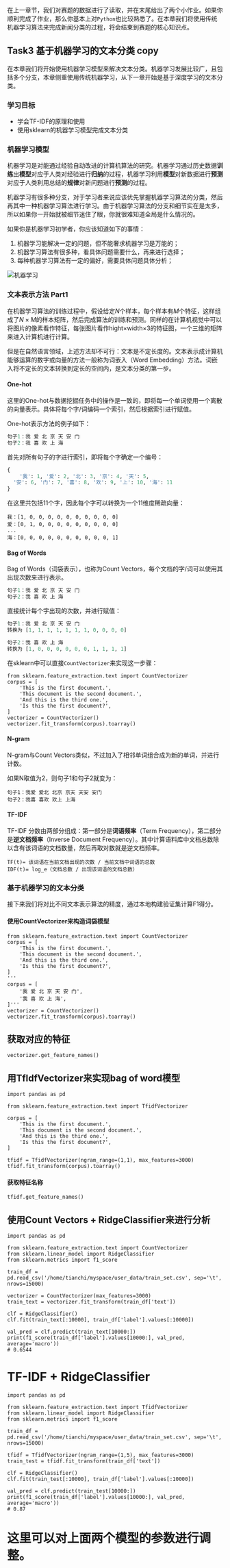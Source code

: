在上一章节，我们对赛题的数据进行了读取，并在末尾给出了两个小作业。如果你顺利完成了作业，那么你基本上对`Python`也比较熟悉了。在本章我们将使用传统机器学习算法来完成新闻分类的过程，将会结束到赛题的核心知识点。

## **Task3 基于机器学习的文本分类 copy**

在本章我们将开始使用机器学习模型来解决文本分类。机器学习发展比较广，且包括多个分支，本章侧重使用传统机器学习，从下一章开始是基于深度学习的文本分类。

### **学习目标**

- 学会TF-IDF的原理和使用
- 使用sklearn的机器学习模型完成文本分类

### **机器学习模型**

机器学习是对能通过经验自动改进的计算机算法的研究。机器学习通过历史数据**训练**出**模型**对应于人类对经验进行**归纳**的过程，机器学习利用**模型**对新数据进行**预测**对应于人类利用总结的**规律**对新问题进行**预测**的过程。


机器学习有很多种分支，对于学习者来说应该优先掌握机器学习算法的分类，然后再其中一种机器学习算法进行学习。由于机器学习算法的分支和细节实在是太多，所以如果你一开始就被细节迷住了眼，你就很难知道全局是什么情况的。


如果你是机器学习初学者，你应该知道如下的事情：

1. 机器学习能解决一定的问题，但不能奢求机器学习是万能的；
2. 机器学习算法有很多种，看具体问题需要什么，再来进行选择；
3. 每种机器学习算法有一定的偏好，需要具体问题具体分析；

![机器学习](http://jupter-oss.oss-cn-hangzhou.aliyuncs.com/public/files/image/1095279501877/1594909490018_ZFUWhFUSbB.jpg)

### **文本表示方法 Part1**

在机器学习算法的训练过程中，假设给定$N$个样本，每个样本有$M$个特征，这样组成了$N×M$的样本矩阵，然后完成算法的训练和预测。同样的在计算机视觉中可以将图片的像素看作特征，每张图片看作hight×width×3的特征图，一个三维的矩阵来进入计算机进行计算。

但是在自然语言领域，上述方法却不可行：文本是不定长度的。文本表示成计算机能够运算的数字或向量的方法一般称为词嵌入（Word Embedding）方法。词嵌入将不定长的文本转换到定长的空间内，是文本分类的第一步。

#### **One-hot**

这里的One-hot与数据挖掘任务中的操作是一致的，即将每一个单词使用一个离散的向量表示。具体将每个字/词编码一个索引，然后根据索引进行赋值。

One-hot表示方法的例子如下：

```python
句子1：我 爱 北 京 天 安 门
句子2：我 喜 欢 上 海
```

首先对所有句子的字进行索引，即将每个字确定一个编号：

```python
{
	'我': 1, '爱': 2, '北': 3, '京': 4, '天': 5,
  '安': 6, '门': 7, '喜': 8, '欢': 9, '上': 10, '海': 11
}
```

在这里共包括11个字，因此每个字可以转换为一个11维度稀疏向量：

```
我：[1, 0, 0, 0, 0, 0, 0, 0, 0, 0, 0]
爱：[0, 1, 0, 0, 0, 0, 0, 0, 0, 0, 0]
...
海：[0, 0, 0, 0, 0, 0, 0, 0, 0, 0, 1]
```

#### **Bag of Words**

Bag of Words（词袋表示），也称为Count Vectors，每个文档的字/词可以使用其出现次数来进行表示。

```python
句子1：我 爱 北 京 天 安 门
句子2：我 喜 欢 上 海
```

直接统计每个字出现的次数，并进行赋值：

```python
句子1：我 爱 北 京 天 安 门
转换为 [1, 1, 1, 1, 1, 1, 1, 0, 0, 0, 0]

句子2：我 喜 欢 上 海
转换为 [1, 0, 0, 0, 0, 0, 0, 1, 1, 1, 1]
```

在sklearn中可以直接`CountVectorizer`来实现这一步骤：

```
from sklearn.feature_extraction.text import CountVectorizer
corpus = [
    'This is the first document.',
    'This document is the second document.',
    'And this is the third one.',
    'Is this the first document?',
]
vectorizer = CountVectorizer()
vectorizer.fit_transform(corpus).toarray()
```

#### **N-gram**

N-gram与Count Vectors类似，不过加入了相邻单词组合成为新的单词，并进行计数。

如果N取值为2，则句子1和句子2就变为：

```
句子1：我爱 爱北 北京 京天 天安 安门
句子2：我喜 喜欢 欢上 上海
```

#### **TF-IDF**

TF-IDF 分数由两部分组成：第一部分是**词语频率**（Term Frequency），第二部分是**逆文档频率**（Inverse Document Frequency）。其中计算语料库中文档总数除以含有该词语的文档数量，然后再取对数就是逆文档频率。

```
TF(t)= 该词语在当前文档出现的次数 / 当前文档中词语的总数
IDF(t)= log_e（文档总数 / 出现该词语的文档总数）
```

### **基于机器学习的文本分类**

接下来我们将对比不同文本表示算法的精度，通过本地构建验证集计算F1得分。

#### 使用CountVectorizer来构造词袋模型

    from sklearn.feature_extraction.text import CountVectorizer
    corpus = [
        'This is the first document.',
        'This document is the second document.',
        'And this is the third one.',
        'Is this the first document?',
    ]
    '''
    corpus = [
        '我 爱 北 京 天 安 门',
        '我 喜 欢 上 海',
    ]'''
    vectorizer = CountVectorizer()
    vectorizer.fit_transform(corpus).toarray()

## 获取对应的特征
    vectorizer.get_feature_names()
    
## 用TfIdfVectorizer来实现bag of word模型
    import pandas as pd
    
    from sklearn.feature_extraction.text import TfidfVectorizer
    
    corpus = [
        'This is the first document.',
        'This document is the second document.',
        'And this is the third one.',
        'Is this the first document?',
    ]
    
    tfidf = TfidfVectorizer(ngram_range=(1,1), max_features=3000)
    tfidf.fit_transform(corpus).toarray()

#### 获取特征名称
    tfidf.get_feature_names()
    
## 使用Count Vectors + RidgeClassifier来进行分析

    import pandas as pd
    
    from sklearn.feature_extraction.text import CountVectorizer
    from sklearn.linear_model import RidgeClassifier
    from sklearn.metrics import f1_score
    
    train_df = pd.read_csv('/home/tianchi/myspace/user_data/train_set.csv', sep='\t', nrows=15000)
    
    vectorizer = CountVectorizer(max_features=3000)
    train_text = vectorizer.fit_transform(train_df['text'])
    
    clf = RidgeClassifier()
    clf.fit(train_text[:10000], train_df['label'].values[:10000])
    
    val_pred = clf.predict(train_text[10000:])
    print(f1_score(train_df['label'].values[10000:], val_pred, average='macro'))
    # 0.6544
    
# TF-IDF +  RidgeClassifier
    
    import pandas as pd
    
    from sklearn.feature_extraction.text import TfidfVectorizer
    from sklearn.linear_model import RidgeClassifier
    from sklearn.metrics import f1_score
    
    train_df = pd.read_csv('/home/tianchi/myspace/user_data/train_set.csv', sep='\t', nrows=15000)
    
    tfidf = TfidfVectorizer(ngram_range=(1,5), max_features=3000)
    train_test = tfidf.fit_transform(train_df['text'])
    
    clf = RidgeClassifier()
    clf.fit(train_test[:10000], train_df['label'].values[:10000])
    
    val_pred = clf.predict(train_test[10000:])
    print(f1_score(train_df['label'].values[10000:], val_pred, average='macro'))
    # 0.87
    
# 这里可以对上面两个模型的参数进行调整。